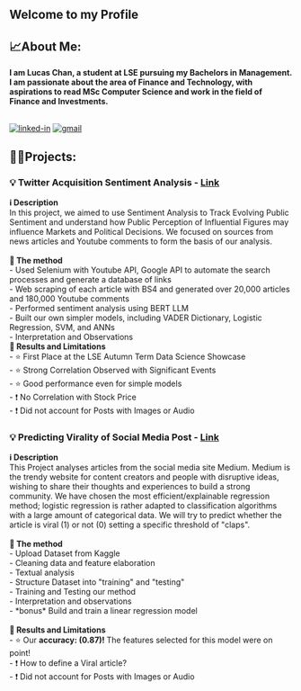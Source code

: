 <h2>Welcome to my Profile</h2>
<h2>📈About Me:</h2>
<b>I am Lucas Chan, a student at LSE pursuing my Bachelors in Management. I am passionate about the area of Finance and Technology, with aspirations to read MSc Computer Science and work in the field of Finance and Investments.</b>
<br>
<br>

[![linked-in](https://img.shields.io/badge/Linked_In-0077B5?style=for-the-badge&logo=LinkedIn&logoColor=white)](https://www.linkedin.com/in/lucas-c-a8113b175/)
[![gmail](https://img.shields.io/badge/Gmail-D14836?style=for-the-badge&logo=Gmail&logoColor=white)](mailto:chanlucas555@gmail.com)
<h2>👨‍💻Projects:</h2>
<h3>💡 Twitter Acquisition Sentiment Analysis - 
<a href="">Link</a></h3>
<b>ℹ️ Description</b>
<br>In this project, we aimed to use Sentiment Analysis to Track Evolving Public Sentiment and understand how Public Perception of Influential Figures may influence Markets and Political Decisions. We focused on sources from news articles and Youtube comments to form the basis of our analysis.
<br>
  <br> <b>📗 The method </b>
<br> - Used Selenium with Youtube API, Google API to automate the search processes and generate a database of links
<br> - Web scraping of each article with BS4 and generated over 20,000 articles and 180,000 Youtube comments
<br> - Performed sentiment analysis using BERT LLM
<br> - Built our own simpler models, including VADER Dictionary, Logistic Regression, SVM, and ANNs
<br> - Interpretation and Observations
  <br> <b>🥇 Results and Limitations</b>
<br> - ⭐ First Place at the LSE Autumn Term Data Science Showcase
<br> - ⭐ Strong Correlation Observed with Significant Events​
<br> - ⭐ Good performance even for simple models​
<br> - ❗ No Correlation with Stock Price
<br> - ❗ Did not account for Posts with Images or Audio















<br>
<h3>💡 Predicting Virality of Social Media Post - 
<a href="https://github.com/lucas120301/lucas120301.github.io/blob/main/Final%20Project%20-%20Business%20Analytics%20Using%20Python.py">Link</a></h3>
<b>ℹ️ Description</b>
  <br>This Project analyses articles from the social media site Medium. Medium is the trendy website for content creators and people with disruptive ideas, wishing to share their thoughts and experiences to build a strong community. We have chosen the most efficient/explainable regression method; logistic regression is rather adapted to classification algorithms with a large amount of categorical data. We will try to predict whether the article is viral (1) or not (0) setting a specific threshold of "claps".
  <br>
  <br> <b>📗 The method </b>
<br> - Upload Dataset from Kaggle
<br> - Cleaning data and feature elaboration
<br> - Textual analysis
<br> - Structure Dataset into "training" and "testing"
<br> - Training and Testing our method
<br> - Interpretation and observations
<br> - *bonus* Build and train a linear regression model
  <br>
  <br> <b>🥇 Results and Limitations</b>
<br> - ⭐ Our <b> accuracy: (0.87)! </b> The features selected for this model were on point!
<br> - ❗ How to define a Viral article?
<br> - ❗ Did not account for Posts with Images or Audio

<!--
**lucas120301/lucas120301** is a ✨ _special_ ✨ repository because its `README.md` (this file) appears on your GitHub profile.

Here are some ideas to get you started:

- 🔭 I’m currently working on ...
- 🌱 I’m currently learning ...
- 👯 I’m looking to collaborate on ...
- 🤔 I’m looking for help with ...
- 💬 Ask me about ...
- 📫 How to reach me: ...
- 😄 Pronouns: ...
- ⚡ Fun fact: ...
-->
